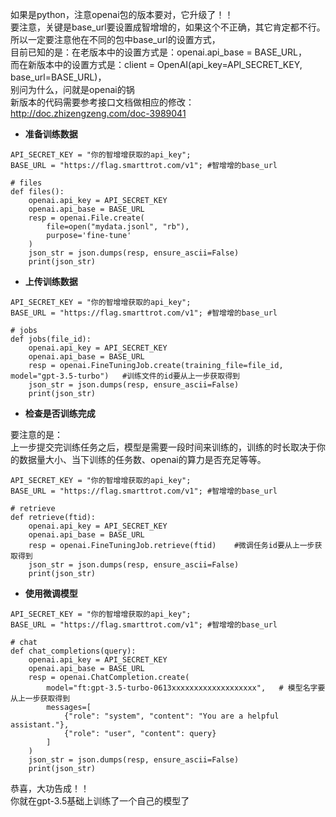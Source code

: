 如果是python，注意openai包的版本要对，它升级了！！ <br>
要注意，关键是base_url要设置成智增增的，如果这个不正确，其它肯定都不行。 <br>
所以一定要注意他在不同的包中base_url的设置方式， <br>
目前已知的是：在老版本中的设置方式是：openai.api_base = BASE_URL， <br>
而在新版本中的设置方式是：client = OpenAI(api_key=API_SECRET_KEY, base_url=BASE_URL)， <br>
别问为什么，问就是openai的锅    <br>
新版本的代码需要参考接口文档做相应的修改：http://doc.zhizengzeng.com/doc-3989041

- **准备训练数据**
```
API_SECRET_KEY = "你的智增增获取的api_key";
BASE_URL = "https://flag.smarttrot.com/v1"; #智增增的base_url

# files
def files():
    openai.api_key = API_SECRET_KEY
    openai.api_base = BASE_URL
    resp = openai.File.create(
        file=open("mydata.jsonl", "rb"),
        purpose='fine-tune'
    )
    json_str = json.dumps(resp, ensure_ascii=False)
    print(json_str)
```
- **上传训练数据**
```
API_SECRET_KEY = "你的智增增获取的api_key";
BASE_URL = "https://flag.smarttrot.com/v1"; #智增增的base_url

# jobs
def jobs(file_id):
    openai.api_key = API_SECRET_KEY
    openai.api_base = BASE_URL
    resp = openai.FineTuningJob.create(training_file=file_id, model="gpt-3.5-turbo")   #训练文件的id要从上一步获取得到
    json_str = json.dumps(resp, ensure_ascii=False)
    print(json_str)
```
- **检查是否训练完成**     

要注意的是：<br>
上一步提交完训练任务之后，模型是需要一段时间来训练的，训练的时长取决于你的数据量大小、当下训练的任务数、openai的算力是否充足等等。<br>

```
API_SECRET_KEY = "你的智增增获取的api_key";
BASE_URL = "https://flag.smarttrot.com/v1"; #智增增的base_url

# retrieve
def retrieve(ftid):
    openai.api_key = API_SECRET_KEY
    openai.api_base = BASE_URL
    resp = openai.FineTuningJob.retrieve(ftid)    #微调任务id要从上一步获取得到
    json_str = json.dumps(resp, ensure_ascii=False)
    print(json_str)
```
- **使用微调模型**



```
API_SECRET_KEY = "你的智增增获取的api_key";
BASE_URL = "https://flag.smarttrot.com/v1"; #智增增的base_url

# chat
def chat_completions(query):
    openai.api_key = API_SECRET_KEY
    openai.api_base = BASE_URL
    resp = openai.ChatCompletion.create(
        model="ft:gpt-3.5-turbo-0613xxxxxxxxxxxxxxxxxxx",   # 模型名字要从上一步获取得到
        messages=[
            {"role": "system", "content": "You are a helpful assistant."},
            {"role": "user", "content": query}
        ]
    )
    json_str = json.dumps(resp, ensure_ascii=False)
    print(json_str)
```
恭喜，大功告成！！<br>
你就在gpt-3.5基础上训练了一个自己的模型了<br>
